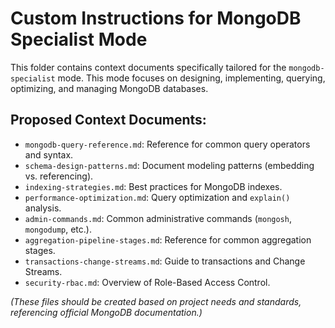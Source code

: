 # Custom Instructions for MongoDB Specialist Mode

This folder contains context documents specifically tailored for the `mongodb-specialist` mode. This mode focuses on designing, implementing, querying, optimizing, and managing MongoDB databases.

## Proposed Context Documents:

*   `mongodb-query-reference.md`: Reference for common query operators and syntax.
*   `schema-design-patterns.md`: Document modeling patterns (embedding vs. referencing).
*   `indexing-strategies.md`: Best practices for MongoDB indexes.
*   `performance-optimization.md`: Query optimization and `explain()` analysis.
*   `admin-commands.md`: Common administrative commands (`mongosh`, `mongodump`, etc.).
*   `aggregation-pipeline-stages.md`: Reference for common aggregation stages.
*   `transactions-change-streams.md`: Guide to transactions and Change Streams.
*   `security-rbac.md`: Overview of Role-Based Access Control.

*(These files should be created based on project needs and standards, referencing official MongoDB documentation.)*